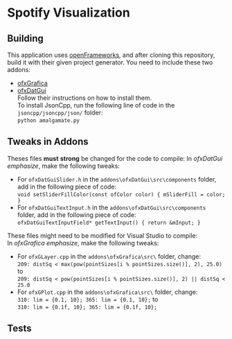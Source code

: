 # Spotify Visualization
## Building
This application uses [openFrameworks](http://openframeworks.cc/download/), and
after cloning this repository, build it with their given project generator. You need to
include these two addons:<br/>
* [ofxGrafica](https://github.com/jagracar/ofxGrafica)
* [ofxDatGui](https://github.com/braitsch/ofxDatGui)<br/>
Follow their instructions on how to install them.<br/>
To install JsonCpp, run the following line of code in the `jsoncpp/jsoncpp/json/`
folder:<br/>
`python amalgamate.py`

## Tweaks in Addons
Theses files **must** __strong__ be changed for the code to compile:
In *ofxDatGui* _emphasize_, make the following tweaks:<br/>
* For `ofxDatGuiSlider.h` in the `addons\ofxDatGui\src\components` folder, add in the
following piece of code:<br/>
`void setSliderFillColor(const ofColor color) {
	mSliderFill = color;
}
`<br/>
* For `ofxDatGuiTextInput.h` in the `addons\ofxDatGui\src\components` folder, add in the
following piece of code:<br/>
`ofxDatGuiTextInputField* getTextInput() {
	return &mInput;
}
`<br/>

These files might need to be modified for Visual Studio to compile:<br/>
In *ofxGrafica* _emphasize_, make the following tweaks:<br/>
* For `ofxGLayer.cpp` in the `addons\ofxGrafica\src\` folder, change:<br/>
`209: distSq < max(pow(pointSizes[i % pointSizes.size()], 2), 25.0)` to <br/>
`209: distSq < pow(pointSizes[i % pointSizes.size()], 2) || distSq < 25.0`
* For `ofxGPlot.cpp` in the `addons\ofxGrafica\src\` folder, change:<br/>
`310: lim = {0.1, 10};
365: lim = {0.1, 10};` to <br/>
`310: lim = {0.1f, 10};
365: lim = {0.1f, 10};`<br/>


## Tests
